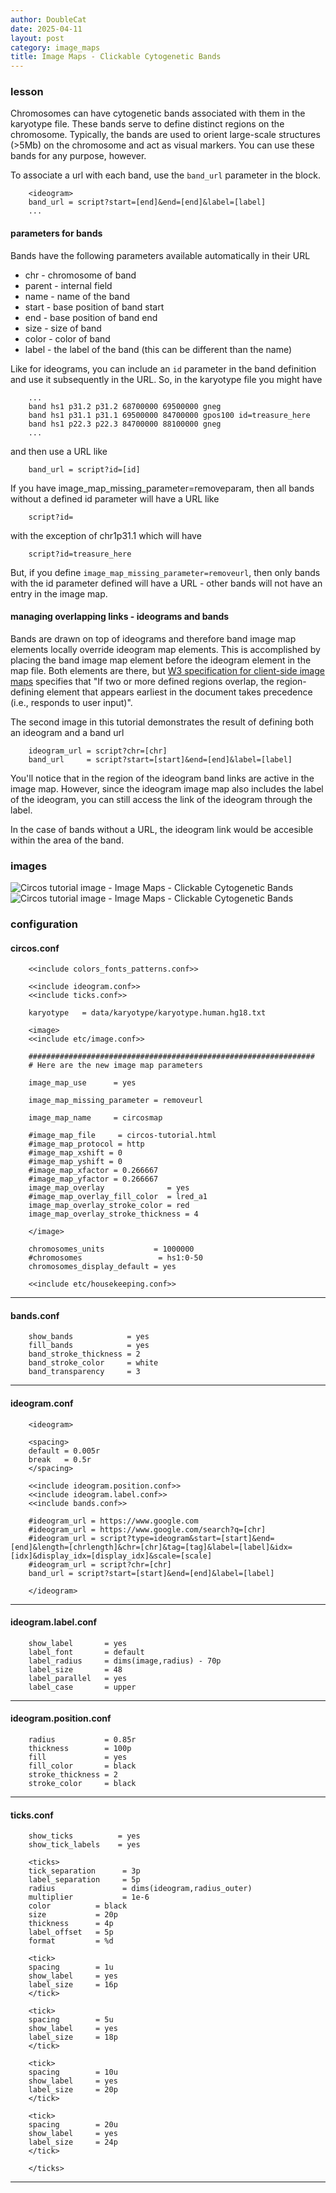 ```yaml
---
author: DoubleCat
date: 2025-04-11
layout: post
category: image_maps
title: Image Maps - Clickable Cytogenetic Bands
---
```


### lesson
Chromosomes can have cytogenetic bands associated with them in the karyotype
file. These bands serve to define distinct regions on the chromosome.
Typically, the bands are used to orient large-scale structures (>5Mb) on the
chromosome and act as visual markers. You can use these bands for any purpose,
however.

To associate a url with each band, use the `band_url` parameter in the
<ideogram> block.

```    
    <ideogram>
    band_url = script?start=[end]&end=[end]&label=[label]
    ...
```
#### parameters for bands
Bands have the following parameters available automatically in their URL

  * chr - chromosome of band 
  * parent - internal field 
  * name - name of the band 
  * start - base position of band start 
  * end - base position of band end 
  * size - size of band 
  * color - color of band 
  * label - the label of the band (this can be different than the name) 

Like for ideograms, you can include an `id` parameter in the band definition
and use it subsequently in the URL. So, in the karyotype file you might have

```    
    ...
    band hs1 p31.2 p31.2 68700000 69500000 gneg
    band hs1 p31.1 p31.1 69500000 84700000 gpos100 id=treasure_here
    band hs1 p22.3 p22.3 84700000 88100000 gneg
    ...
```
and then use a URL like

```    
    band_url = script?id=[id]
```
If you have image_map_missing_parameter=removeparam, then all bands without a
defined id parameter will have a URL like

```    
    script?id=
```
with the exception of chr1p31.1 which will have

```    
    script?id=treasure_here
```
But, if you define `image_map_missing_parameter=removeurl`, then only bands
with the id parameter defined will have a URL - other bands will not have an
entry in the image map.

#### managing overlapping links - ideograms and bands
Bands are drawn on top of ideograms and therefore band image map elements
locally override ideogram map elements. This is accomplished by placing the
band image map element before the ideogram element in the map file. Both
elements are there, but [W3 specification for client-side image
maps](https://www.w3.org/TR/REC-html40/struct/objects.html#h-13.6.1) specifies
that "If two or more defined regions overlap, the region-defining element that
appears earliest in the document takes precedence (i.e., responds to user
input)".

The second image in this tutorial demonstrates the result of defining both an
ideogram and a band url

```    
    ideogram_url = script?chr=[chr]
    band_url     = script?start=[start]&end=[end]&label=[label]
```
You'll notice that in the region of the ideogram band links are active in the
image map. However, since the ideogram image map also includes the label of
the ideogram, you can still access the link of the ideogram through the label.

In the case of bands without a URL, the ideogram link would be accesible
within the area of the band.
### images
![Circos tutorial image - Image Maps - Clickable Cytogenetic
Bands](/documentation/tutorials/image_maps/bands/img/01.png) ![Circos tutorial
image - Image Maps - Clickable Cytogenetic
Bands](/documentation/tutorials/image_maps/bands/img/02.png)
### configuration
#### circos.conf
```    
    <<include colors_fonts_patterns.conf>>
    
    <<include ideogram.conf>>
    <<include ticks.conf>>
    
    karyotype   = data/karyotype/karyotype.human.hg18.txt
    
    <image>
    <<include etc/image.conf>>
    
    ################################################################
    # Here are the new image map parameters
    
    image_map_use      = yes
    
    image_map_missing_parameter = removeurl
    
    image_map_name     = circosmap
    
    #image_map_file     = circos-tutorial.html
    #image_map_protocol = http
    #image_map_xshift = 0
    #image_map_yshift = 0
    #image_map_xfactor = 0.266667
    #image_map_yfactor = 0.266667
    image_map_overlay              = yes
    #image_map_overlay_fill_color  = lred_a1
    image_map_overlay_stroke_color = red
    image_map_overlay_stroke_thickness = 4
    
    </image>
    
    chromosomes_units           = 1000000
    #chromosomes                 = hs1:0-50
    chromosomes_display_default = yes
    
    <<include etc/housekeeping.conf>>
```
  

* * *

#### bands.conf
```    
    show_bands            = yes
    fill_bands            = yes
    band_stroke_thickness = 2
    band_stroke_color     = white
    band_transparency     = 3
```
  

* * *

#### ideogram.conf
```    
    <ideogram>
    
    <spacing>
    default = 0.005r
    break   = 0.5r
    </spacing>
    
    <<include ideogram.position.conf>>
    <<include ideogram.label.conf>>
    <<include bands.conf>>
    
    #ideogram_url = https://www.google.com
    #ideogram_url = https://www.google.com/search?q=[chr]
    #ideogram_url = script?type=ideogram&start=[start]&end=[end]&length=[chrlength]&chr=[chr]&tag=[tag]&label=[label]&idx=[idx]&display_idx=[display_idx]&scale=[scale]
    #ideogram_url = script?chr=[chr]
    band_url = script?start=[start]&end=[end]&label=[label]
    
    </ideogram>
``````
  

* * *

#### ideogram.label.conf
```    
    show_label       = yes
    label_font       = default
    label_radius     = dims(image,radius) - 70p
    label_size       = 48
    label_parallel   = yes
    label_case       = upper
```
  

* * *

#### ideogram.position.conf
```    
    radius           = 0.85r
    thickness        = 100p
    fill             = yes
    fill_color       = black
    stroke_thickness = 2
    stroke_color     = black
```
  

* * *

#### ticks.conf
```    
    show_ticks          = yes
    show_tick_labels    = yes
    
    <ticks>
    tick_separation      = 3p
    label_separation     = 5p
    radius               = dims(ideogram,radius_outer)
    multiplier           = 1e-6
    color          = black
    size           = 20p
    thickness      = 4p
    label_offset   = 5p
    format         = %d
    
    <tick>
    spacing        = 1u
    show_label     = yes
    label_size     = 16p
    </tick>
    
    <tick>
    spacing        = 5u
    show_label     = yes
    label_size     = 18p
    </tick>
    
    <tick>
    spacing        = 10u
    show_label     = yes
    label_size     = 20p
    </tick>
    
    <tick>
    spacing        = 20u
    show_label     = yes
    label_size     = 24p
    </tick>
    
    </ticks>
```
  

* * *

